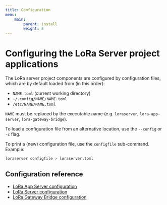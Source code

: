 ```yaml
---
title: Configuration
menu:
    main:
        parent: install
        weight: 8
---
```


# Configuring the LoRa Server project applications

The LoRa server project components are configured by configuration files,
which are by default loaded from (in this order):

* `NAME.toml` (current working directory)
* `~/.config/NAME/NAME.toml`
* `/etc/NAME/NAME.toml`

`NAME` must be replaced by the executable name (e.g. `loraserver`, 
`lora-app-server`, `lora-gateway-bridge`).

To load a configuration file from an alternative location, use
the `--config` or `-c` flag.

To print a (new) configuration file, use the `configfile` sub-command. Example:

```bash
loraserver configfile > loraserver.toml
```

## Configuration reference

* [LoRa App Server configuration](/lora-app-server/install/config/)
* [LoRa Server configuration](/loraserver/install/config/)
* [LoRa Gateway Bridge configuration](/lora-gateway-bridge/install/config/)
